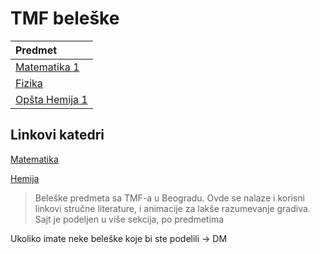# TMF beleške

| Predmet     |                
| :---        | 
| [Matematika 1](https://swagineering.github.io/matematika/matematika1) |
| [Fizika](https://swagineering.github.io/fizika/fizika) |            
| [Opšta Hemija 1](https://swagineering.github.io/hemija/opstahemija) |

## Linkovi katedri

[Matematika](http://matematika.tmf.bg.ac.rs)

[Hemija](http://opstahemija.tmf.bg.ac.rs)


> Beleške predmeta sa TMF-a u Beogradu.
Ovde se nalaze i korisni linkovi stručne literature, i animacije za lakše razumevanje gradiva.
Sajt je podeljen u više sekcija, po predmetima

Ukoliko imate neke beleške koje bi ste podelili -> DM 
